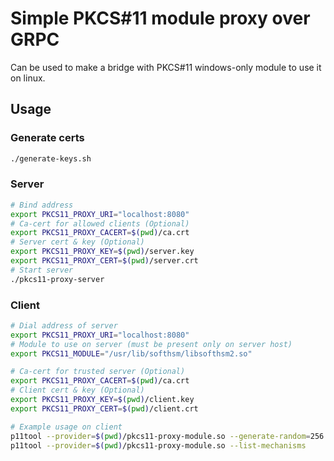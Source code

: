 # Simple PKCS#11 module proxy over GRPC

Can be used to make a bridge with PKCS#11 windows-only module to use it on linux.

## Usage
### Generate certs
```bash
./generate-keys.sh
```
### Server
```bash
# Bind address
export PKCS11_PROXY_URI="localhost:8080"
# Ca-cert for allowed clients (Optional)
export PKCS11_PROXY_CACERT=$(pwd)/ca.crt
# Server cert & key (Optional)
export PKCS11_PROXY_KEY=$(pwd)/server.key
export PKCS11_PROXY_CERT=$(pwd)/server.crt
# Start server
./pkcs11-proxy-server
```

### Client
```bash
# Dial address of server
export PKCS11_PROXY_URI="localhost:8080"
# Module to use on server (must be present only on server host)
export PKCS11_MODULE="/usr/lib/softhsm/libsofthsm2.so"

# Ca-cert for trusted server (Optional)
export PKCS11_PROXY_CACERT=$(pwd)/ca.crt
# Client cert & key (Optional)
export PKCS11_PROXY_KEY=$(pwd)/client.key
export PKCS11_PROXY_CERT=$(pwd)/client.crt

# Example usage on client
p11tool --provider=$(pwd)/pkcs11-proxy-module.so --generate-random=256
p11tool --provider=$(pwd)/pkcs11-proxy-module.so --list-mechanisms
```